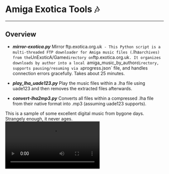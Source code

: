 # Amiga Exotica Tools 🎶

---

## Overview

* ***mirror-exotica.py*** Mirror ftp.exotica.org.uk` - This Python script is a multi-threaded FTP downloader for Amiga music files (`.lha` archives) from the `UnExoticA/Game` directory on `ftp.exotica.org.uk`. It organizes downloads by author into a local `amiga_music_by_author` directory, supports pausing/resuming via a `progress.json` file, and handles connection errors gracefully. Takes about 25 minutes.

* ***play_lha_uade123.py*** Play the music files within a .lha file using uade123 and then removes the extracted files afterwards.

* ***convert-lha2mp3.py*** Converts all files within a compressed .lha file from their native format into .mp3 (assuming uade123 supports).


This is a sample of some excellent digital music from bygone days. Strangely enough, it never ages.
<video src="https://github.com/user-attachments/assets/6886278e-4dd0-4114-8eeb-85b939f2172b">controls</video>
